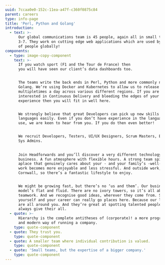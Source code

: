 ```yaml
---
uuid: 7ccaa0e0-152c-11ea-a47f-c360f0875c84
parent: careers
type: info-page
title: 'Perl, Python and Golang'
introduction:
  - text: >-
      Our global communications team is 45 people, again all in small teams of
      3-7. They work on cutting edge web applications which are used by millions
      of people globally!
components:
  - type: image-copy-component
    text: >-
      If you watch sport (F1 and the Tour de France) then
      you will have seen our client’s data dashboards too.


      The teams write the back ends in Perl, Python and more commonly now,
      Golang. We’re using Docker and Kubernetes to allow us to release
      multipletimes a day across various different regions. If you are
      interested in Continuous Delivery and bleeding the edges of your
      experience then you will fit in well here.


      We strongly believe that great Developers can pick up new skills and
      languages easily. Even if you don’t have experience in the languages we
      use, we are keen to hear from you. If you do then even better!


      We recruit Developers, Testers, UI/UX Designers, Scrum Masters, BA’s and
      Sys Admins.
       
       
      Join Headforwards and you’ll discover a very different technology
      business. A fun atmosphere with flexible hours. A strong team spirit. And
      aplace that genuinely cares about your - and your family’s -well-being. So
      work becomes more enjoyable and less stressful. And outside work, you’rein
      Cornwall, so there’s a fantastic lifestyle to enjoy.


      We might be growing fast, but there’s no ‘us and them’. Our business
      model’s flat and fluid. There are no ivory towers, so it’s all about
      teamwork. And we recognise good ideas, wherever they come from. So, prove
      yourself and your career can really go places here. Because our leaders
      are all around you. And they’re great at spotting talented people who
      always give their all.
  - quote: >-
      Hierarchy is the complete antitheses of (corporate)! a more progressive
      and modern way of running a company.
    type: quote-component
  - quote: They trust you.
    type: quote-component
  - quote: A smaller team where individual contribution is valued.
    type: quote-component
  - quote: 'Small teams, but the expertise of a bigger company.'
    type: quote-component
---
```


